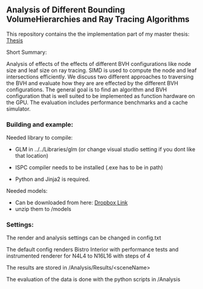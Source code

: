 ## Analysis of Different Bounding VolumeHierarchies and Ray Tracing Algorithms

This repository contains the the implementation part of my master thesis: [Thesis](http://share.splamy.de/hengo/20/03/AndreasLeitnerThesis.pdf)

Short Summary:

Analysis of effects of the effects of different BVH configurations like node size and leaf size on ray tracing. SIMD is used to compute the node and leaf intersections efficiently. We discuss two different approaches to traversing the BVH and evaluate how they are are effected by the different BVH configurations. The general goal is to find an algorithm and BVH configuration that is well suited to be implemented as function hardware on the GPU. The evaluation includes performance benchmarks and a cache simulator.

### Building and example:

Needed library to compile:

* GLM in ../../Libraries/glm		(or change visual studio setting if you dont like that location)
	
* ISPC compiler needs to be installed (.exe has to be in path)

* Python and Jinja2 is required.

Needed models:

* Can be downloaded from here: [Dropbox Link](https://www.dropbox.com/s/gjjnz189hsuhnfr/MasterThesisModels.zip?dl=0)
* unzip them to /models

### Settings:

The render and analysis settings can be changed in config.txt

The default config renders Bistro Interior with performance tests and instrumented renderer for N4L4 to N16L16 with steps of 4

The results are stored in /Analysis/Results/\<sceneName\>

The evaluation of the data is done with the python scripts in /Analysis

